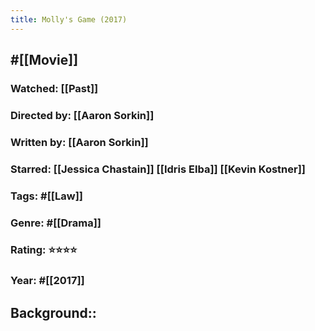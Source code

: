 ```yaml
---
title: Molly's Game (2017)
---
```


## #[[Movie]]
### Watched: [[Past]]

### Directed by: [[Aaron Sorkin]]

### Written by: [[Aaron Sorkin]]

### Starred: [[Jessica Chastain]] [[Idris Elba]] [[Kevin Kostner]]

### Tags: #[[Law]]

### Genre: #[[Drama]]

### Rating: ⭐⭐⭐⭐

### Year: #[[2017]]

## Background::

